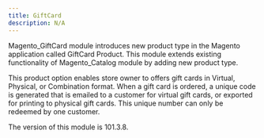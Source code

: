 ```yaml
---
title: GiftCard
description: N/A
---
```


Magento_GiftCard module introduces new product type in the Magento application called GiftCard Product.
This module extends existing functionality of Magento_Catalog module by adding new product type.

This product option enables store owner to offers gift cards in Virtual, Physical, or Combination format.
When a gift card is ordered, a unique code is generated that is emailed to a customer for virtual gift cards, or exported for printing to physical gift cards.
This unique number can only be redeemed by one customer.

<InlineAlert slots="text" />
The version of this module is 101.3.8.
